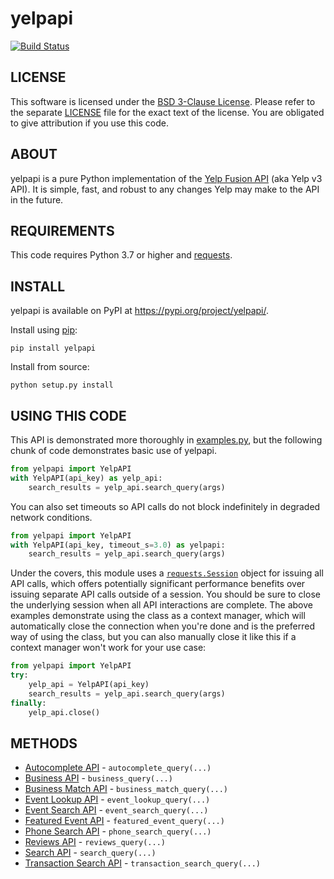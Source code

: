 # yelpapi

[![Build Status](https://app.travis-ci.com/lanl/yelpapi.svg?branch=master)](https://app.travis-ci.com/lanl/yelpapi)

## LICENSE
This software is licensed under the [BSD 3-Clause License](http://opensource.org/licenses/BSD-3-Clause). Please refer to the separate [LICENSE](LICENSE) file for the exact text of the license. You are obligated to give attribution if you use this code.

## ABOUT
yelpapi is a pure Python implementation of the [Yelp Fusion API](https://www.yelp.com/developers/documentation/v3/get_started) (aka Yelp v3 API). It is simple, fast, and robust to any changes Yelp may make to the API in the future.

## REQUIREMENTS
This code requires Python 3.7 or higher and [requests](https://github.com/requests/requests).

## INSTALL
yelpapi is available on PyPI at https://pypi.org/project/yelpapi/.

Install using [pip](http://www.pip-installer.org/):

    pip install yelpapi

Install from source:

    python setup.py install

## USING THIS CODE
This API is demonstrated more thoroughly in [examples.py](examples/examples.py), but the following chunk of code demonstrates basic use of yelpapi. 

```python
from yelpapi import YelpAPI
with YelpAPI(api_key) as yelp_api:
    search_results = yelp_api.search_query(args)
```

You can also set timeouts so API calls do not block indefinitely in degraded network conditions.

```python
from yelpapi import YelpAPI
with YelpAPI(api_key, timeout_s=3.0) as yelpapi:
    search_results = yelp_api.search_query(args)
```

Under the covers, this module uses a [`requests.Session`](https://requests.readthedocs.io/en/latest/user/advanced/#session-objects) object for issuing all API calls, which offers potentially significant performance benefits over issuing separate API calls outside of a session. You should be sure to close the underlying session when all API interactions are complete. The above examples demonstrate using the class as a context manager, which will automatically close the connection when you're done and is the preferred way of using the class, but you can also manually close it like this if a context manager won't work for your use case:

```python
from yelpapi import YelpAPI
try:
    yelp_api = YelpAPI(api_key)
    search_results = yelp_api.search_query(args)
finally:
    yelp_api.close()
```

## METHODS
* [Autocomplete API](https://www.yelp.com/developers/documentation/v3/autocomplete) - `autocomplete_query(...)`
* [Business API](https://www.yelp.com/developers/documentation/v3/business) - `business_query(...)`
* [Business Match API](https://www.yelp.com/developers/documentation/v3/business_match) - `business_match_query(...)`
* [Event Lookup API](https://www.yelp.com/developers/documentation/v3/event) - `event_lookup_query(...)`
* [Event Search API](https://www.yelp.com/developers/documentation/v3/event_search) - `event_search_query(...)`
* [Featured Event API](https://www.yelp.com/developers/documentation/v3/featured_event) - `featured_event_query(...)`
* [Phone Search API](https://www.yelp.com/developers/documentation/v3/business_search_phone) - `phone_search_query(...)`
* [Reviews API](https://www.yelp.com/developers/documentation/v3/business_reviews) - `reviews_query(...)`
* [Search API](https://www.yelp.com/developers/documentation/v3/business_search) - `search_query(...)`
* [Transaction Search API](https://www.yelp.com/developers/documentation/v3/transactions_search) - `transaction_search_query(...)`
